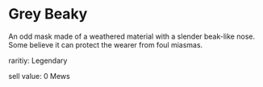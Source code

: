 # Grey Beaky

An odd mask made of a weathered material with a slender beak-like nose. Some believe it can protect the wearer from foul miasmas.

raritiy: Legendary

sell value: 0 Mews